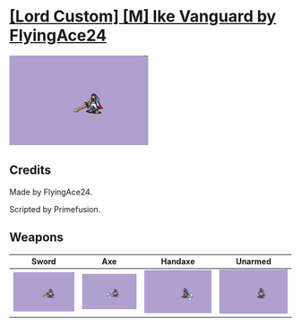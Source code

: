 # [\[Lord Custom\] \[M\] Ike Vanguard by FlyingAce24](./)

<img src="./1.%20Sword/Sword_000.png" alt="[Lord Custom] [M] Ike Vanguard by FlyingAce24 standing" />

## Credits

Made by FlyingAce24.

Scripted by Primefusion.

## Weapons


|Sword |Axe |Handaxe |Unarmed |
|  :---: | :---: | :---: | :---: |
| <img alt="Sword animation" src="./1.%20Sword/Sword.gif" /> | <img alt="Axe animation" src="./3.%20Axe/Axe.gif" /> | <img alt="Handaxe animation" src="./4.%20Handaxe/Handaxe.gif" /> | <img alt="Unarmed animation" src="./8.%20Unarmed/Unarmed.gif" /> |
